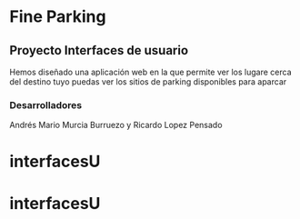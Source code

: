 # Fine Parking

## Proyecto Interfaces de usuario
Hemos diseñado una aplicación web en la que permite ver los lugare cerca del destino tuyo puedas ver los sitios de parking disponibles para aparcar

### Desarrolladores

Andrés Mario Murcia Burruezo y Ricardo Lopez Pensado


# interfacesU
# interfacesU
